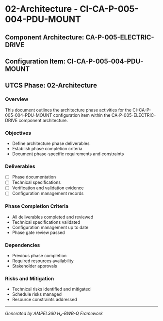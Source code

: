 # 02-Architecture - CI-CA-P-005-004-PDU-MOUNT

## Component Architecture: CA-P-005-ELECTRIC-DRIVE
## Configuration Item: CI-CA-P-005-004-PDU-MOUNT
## UTCS Phase: 02-Architecture

### Overview
This document outlines the architecture phase activities for the CI-CA-P-005-004-PDU-MOUNT configuration item within the CA-P-005-ELECTRIC-DRIVE component architecture.

### Objectives
- Define architecture phase deliverables
- Establish phase completion criteria
- Document phase-specific requirements and constraints

### Deliverables
- [ ] Phase documentation
- [ ] Technical specifications
- [ ] Verification and validation evidence
- [ ] Configuration management records

### Phase Completion Criteria
- All deliverables completed and reviewed
- Technical specifications validated
- Configuration management up to date
- Phase gate review passed

### Dependencies
- Previous phase completion
- Required resources availability
- Stakeholder approvals

### Risks and Mitigation
- Technical risks identified and mitigated
- Schedule risks managed
- Resource constraints addressed

---
*Generated by AMPEL360 H₂-BWB-Q Framework*
